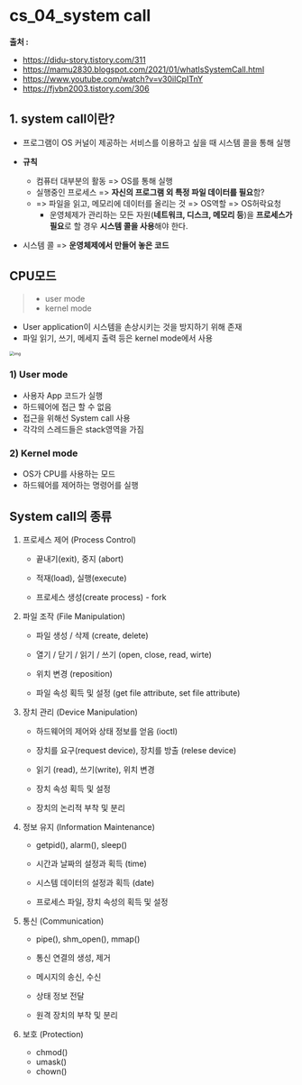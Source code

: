 # cs_04_system call

**출처 :**

- https://didu-story.tistory.com/311
- https://mamu2830.blogspot.com/2021/01/whatIsSystemCall.html
- https://www.youtube.com/watch?v=v30ilCpITnY
- https://fjvbn2003.tistory.com/306

## 1. system call이란?

- 프로그램이 OS 커널이 제공하는 서비스를 이용하고 싶을 때 시스템 콜을 통해 실행
- **규칙**
  - 컴퓨터 대부분의 활동 => OS를 통해 실행
  - 실행중인 프로세스 => **자신의 프로그램 외 특정 파일 데이터를 필요**함?
  - => 파일을 읽고, 메모리에 데이터를 올리는 것 => OS역할 => OS허락요청
    - 운영체제가 관리하는 모든 자원(**네트워크, 디스크, 메모리 등**)을 **프로세스가 필요**로 할 경우 **시스템 콜을 사용**해야 한다.

- 시스템 콜 => **운영체제에서 만들어 놓은 코드**



## CPU모드

> - user mode
> - kernel mode

- User application이 시스템을 손상시키는 것을 방지하기 위해 존재
- 파일 읽기, 쓰기, 메세지 출력 등은 kernel mode에서 사용

<img src="https://blog.kakaocdn.net/dn/7d1fW/btrLwA292nm/3ldChPMmDQEO1fAQch2Vc0/img.png" alt="img" style="zoom: 50%;" />

### 1) User mode

- 사용자 App 코드가 실행
- 하드웨어에 접근 할 수 없음
- 접근을 위해선 System call 사용
- 각각의 스레드들은 stack영역을 가짐



### 2) Kernel mode

- OS가 CPU를 사용하는 모드
- 하드웨어를 제어하는 명령어를 실행



## System call의 종류



1. 프로세스 제어 (Process Control)

   - 끝내기(exit), 중지 (abort)

   - 적재(load), 실행(execute)

   - 프로세스 생성(create process) - fork

     

2. 파일 조작 (File Manipulation)

   - 파일 생성 / 삭제 (create, delete)

   - 열기 / 닫기 / 읽기 / 쓰기 (open, close, read, wirte)

   - 위치 변경 (reposition)

   - 파일 속성 획득 및 설정 (get file attribute, set file attribute)

     

3. 장치 관리 (Device Manipulation)

   - 하드웨어의 제어와 상태 정보를 얻음 (ioctl)

   - 장치를 요구(request device), 장치를 방출 (relese device)

   - 읽기 (read), 쓰기(write), 위치 변경

   - 장치 속성 획득 및 설정

   - 장치의 논리적 부착 및 분리

     

4. 정보 유지 (Information Maintenance)

   - getpid(), alarm(), sleep()

   - 시간과 날짜의 설정과 획득 (time)

   - 시스템 데이터의 설정과 획득 (date)

   - 프로세스 파일, 장치 속성의 획득 및 설정

     

5. 통신 (Communication)

   - pipe(), shm_open(), mmap()

   - 통신 연결의 생성, 제거

   - 메시지의 송신, 수신

   - 상태 정보 전달

   - 원격 장치의 부착 및 분리

     

6. 보호 (Protection)

   - chmod()
   - umask()
   - chown()













